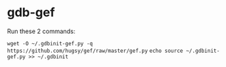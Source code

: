 # gdb-gef

Run these 2 commands:

`wget -O ~/.gdbinit-gef.py -q https://github.com/hugsy/gef/raw/master/gef.py`
`echo source ~/.gdbinit-gef.py >> ~/.gdbinit`
